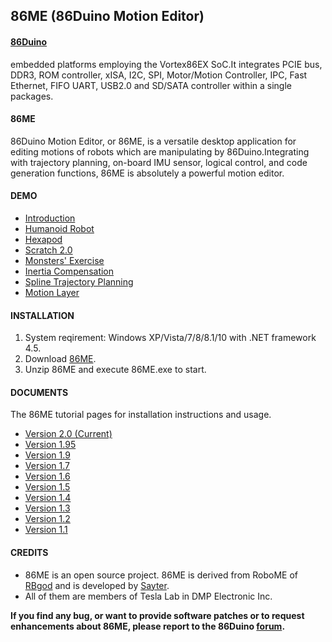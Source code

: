 86ME (86Duino Motion Editor)
---------
#### [86Duino](https://github.com/roboard/86Duino) ####

embedded platforms employing the Vortex86EX SoC.It integrates PCIE bus, DDR3, ROM controller, xISA, I2C, SPI, Motor/Motion Controller, IPC, Fast Ethernet, FIFO UART, USB2.0 and SD/SATA controller within a single packages.

#### 86ME ####

86Duino Motion Editor, or 86ME, is a versatile desktop application for editing motions of robots which are manipulating by 86Duino.Integrating with trajectory planning, on-board IMU sensor, logical control, and code generation functions, 86ME is absolutely a powerful motion editor.

#### DEMO ####

* [Introduction](https://www.youtube.com/watch?v=ggjHh-q0hHE&feature=youtu.be)
* [Humanoid Robot](https://www.youtube.com/watch?v=6u4SSbwz0WE&feature=youtu.be)
* [Hexapod](https://www.youtube.com/watch?v=tW_QmSS2TaY)
* [Scratch 2.0](https://www.youtube.com/watch?v=uGZNbWfPGBg&feature=youtu.be)
* [Monsters' Exercise](https://www.youtube.com/watch?v=s26viFUi5i0&t=)
* [Inertia Compensation](https://www.youtube.com/watch?v=t7VN1pwLyjQ&feature=youtu.be)
* [Spline Trajectory Planning](https://www.youtube.com/watch?v=GgaTg-OY0ag&feature=youtu.be)
* [Motion Layer](https://www.youtube.com/watch?v=RAspvzgU_ZE&feature=youtu.be)

#### INSTALLATION ####

1. System reqirement: Windows XP/Vista/7/8/8.1/10 with .NET framework 4.5.
2. Download [86ME](https://github.com/Sayter99/86ME/releases/download/86ME/86ME_v2.0.zip).
3. Unzip 86ME and execute 86ME.exe to start.

#### DOCUMENTS ####

The 86ME tutorial pages for installation instructions and usage.

* [Version 2.0 (Current)](http://www.86duino.com/index.php?p=11544&lang=TW)
* [Version 1.95](http://www.86duino.com/index.php?p=17740&lang=TW)
* [Version 1.9](http://www.86duino.com/index.php?p=17180&lang=TW)
* [Version 1.7](http://www.86duino.com/index.php?p=15750&lang=TW)
* [Version 1.6](http://www.86duino.com/index.php?p=14738&lang=TW)
* [Version 1.5](http://www.86duino.com/index.php?p=13111&lang=TW)
* [Version 1.4](http://www.86duino.com/index.php?p=12778&lang=TW)
* [Version 1.3](http://www.86duino.com/index.php?p=12646&lang=TW)
* [Version 1.2](http://www.86duino.com/index.php?p=12298&lang=TW)
* [Version 1.1](http://www.86duino.com/index.php?p=11850&lang=TW)

#### CREDITS ####

* 86ME is an open source project. 86ME is derived from RoboME of [RBgod](https://github.com/RoBoardGod/RoBoME) and is developed by [Sayter](sayter@dmp.com.tw).
* All of them are members of Tesla Lab in DMP Electronic Inc.

**If you find any bug, or want to provide software patches or to request enhancements about 86ME, please report to the 86Duino [forum](http://www.86duino.com/?page_id=85).**

